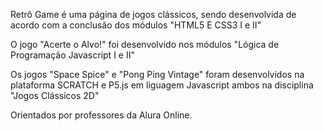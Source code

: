 Retrô Game é uma página de jogos clássicos, sendo desenvolvida de acordo com a conclusão dos módulos "HTML5 E CSS3 I e II"

O jogo "Acerte o Alvo!" foi desenvolvido nos módulos "Lógica de Programação Javascript I e II" 

Os jogos "Space Spice" e "Pong Ping Vintage" foram desenvolvidos na plataforma SCRATCH e P5.js em liguagem Javascript ambos na disciplina "Jogos Clássicos 2D"

Orientados por professores da Alura Online. 
